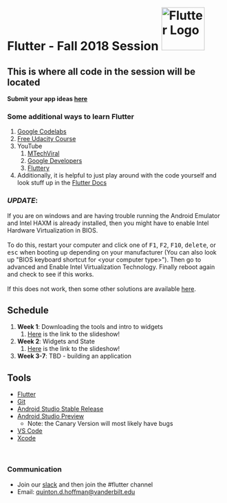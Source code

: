 # Flutter - Fall 2018 Session <img src="https://cdn-images-1.medium.com/max/1200/1*5-aoK8IBmXve5whBQM90GA.png" alt="Flutter Logo" width="100"/>

## This is where all code in the session will be located


**Submit your app ideas [here](https://goo.gl/forms/mzWKkZCYkAulqWPf1)**

### Some additional ways to learn Flutter
1. [Google Codelabs](https://codelabs.developers.google.com/?cat=Flutter)
2. [Free Udacity Course](https://in.udacity.com/course/build-native-mobile-apps-with-flutter--ud905)
3. YouTube
   1. [MTechViral](https://www.youtube.com/channel/UCFTM1FGjZSkoSPDZgtbp7hA)
   2. [Google Developers](https://www.youtube.com/user/GoogleDevelopers)
   3. [Fluttery](https://www.youtube.com/channel/UCtWyVkPpb8An90SNDTNF0Pg)
4. Additionally, it is helpful to just play around with the code yourself and look stuff up in the [Flutter Docs](https://docs.flutter.io/)

### ***UPDATE***:
If you are on windows and are having trouble running the Android Emulator and Intel HAXM is already installed, then you might have to enable Intel Hardware Virtualization in BIOS.<br/><br/>To do this, restart your computer and click one of <kbd>F1</kbd>, <kbd>F2</kbd>, <kbd>F10</kbd>, <kbd>delete</kbd>, or <kbd>esc</kbd> when booting up depending on your manufacturer (You can also look up "BIOS keyboard shortcut for &lt;your computer type&gt;"). Then go to advanced and Enable Intel Virtualization Technology. Finally reboot again and check to see if this works.<br/><br/>If this does not work, then some other solutions are available [here](https://stackoverflow.com/questions/21635504/error-during-installing-haxm-vt-x-not-working).


## Schedule
1. **Week 1**: Downloading the tools and intro to widgets
   1. [Here][1] is the link to the slideshow!
2. **Week 2**: Widgets and State
   1. [Here](https://docs.google.com/presentation/d/1X69n9pYdgh9jn8edj46fuqyXIrpo6wYh2rVDzkNIENw/edit?usp=sharing) is the link to the slideshow!
3. **Week 3-7**: TBD - building an application

## Tools
- [Flutter][2]
- [Git][3]
- [Android Studio Stable Release][4]
- [Android Studio Preview][5]
  - Note: the Canary Version will most likely have bugs
- [VS Code][6]
- [Xcode][7]

<br/>

### Communication
- Join our [slack][8] and then join the \#flutter channel
- Email: quinton.d.hoffman@vanderbilt.edu


[1]: https://docs.google.com/presentation/d/10JftVNRk1Z14yZdmTTqQgVasUAePC3NxB2vZPaCelL4/edit?usp=sharing "Session 1 slideshow"
[2]: https://flutter.io "Flutter"
[3]: https://git-scm.com/downloads "Git"
[4]: https://developer.android.com/studio/ "Android Studio"
[5]: https://developer.android.com/studio/preview/ "Android Studio Preview"
[6]: https://code.visualstudio.com/ "Visual Studio"
[7]: https://developer.apple.com/xcode/ "Xcode"
[8]: vandyapps.slack.com "VandyApps Slack"
